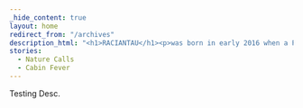 ```yaml
---
_hide_content: true
layout: home
redirect_from: "/archives"
description_html: "<h1>RACIANTAU</h1><p>was born in early 2016 when a PRIMORDIAL SOUP of deep MELANCHOLY, a pervading and explicitly late-20th-century-alt-inspired ENNUI, and CIGARETTE WITHDRAWALS was struck by a LIGHTNING BOLT of INSPIRATION in the form of two CUTE CHARACTER DESIGNS. In these pages we'll be exploring themes of ISOLATION, ALIENATION, the FUTURE of our SPECIES, keeping to the CENTER, and YOUR MOM with a cute smile plastered over the unshakable sense that our best days are <strike>behind us</strike> a LIE WE TELL OURSELVES. Welcome!&nbsp;</p>"
stories:
  - Nature Calls
  - Cabin Fever
---
```

Testing Desc.

